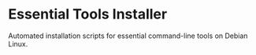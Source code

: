 # Essential Tools Installer

Automated installation scripts for essential command-line tools on Debian Linux.
